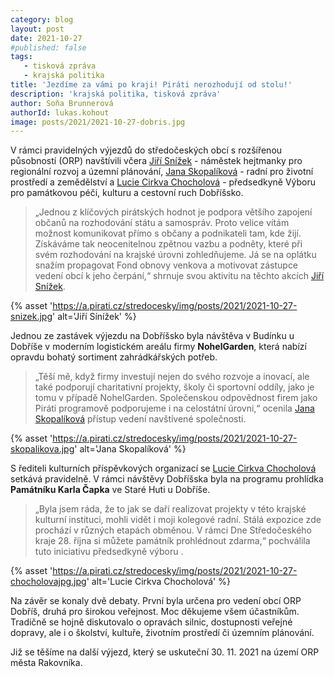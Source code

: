 ```yaml
---
category: blog
layout: post
date: 2021-10-27
#published: false
tags: 
   - tisková zpráva
   - krajská politika
title: 'Jezdíme za vámi po kraji! Piráti nerozhodují od stolu!'
description: 'krajská politika, tisková zpráva'
author: Soňa Brunnerová
authorId: lukas.kohout
image: posts/2021/2021-10-27-dobris.jpg
---
```


V rámci pravidelných výjezdů do středočeských obcí s rozšířenou působností (ORP) navštívili včera [Jiří Snížek](https://stredocesky.pirati.cz/lide/jiri-snizek/) - náměstek hejtmanky pro regionální rozvoj a územní plánování, [Jana Skopalíková](https://stredocesky.pirati.cz/lide/jana-skopalikova/) - radní pro životní prostředí a zemědělství a [Lucie Cirkva Chocholová](https://stredocesky.pirati.cz/lide/lucie-chocholova/) - předsedkyně Výboru pro památkovou péči, kulturu a cestovní ruch Dobříšsko. 

> „Jednou z klíčových pirátských hodnot je podpora většího zapojení občanů na rozhodování státu a samospráv. Proto velice vítám možnost komunikovat přímo s občany a podnikateli tam, kde žijí. Získáváme tak neocenitelnou zpětnou vazbu a podněty, které při svém rozhodování na krajské úrovni zohledňujeme. Já se na oplátku snažím propagovat Fond obnovy venkova a motivovat  zástupce vedení obcí k jeho čerpání,“ shrnuje svou aktivitu na těchto akcích [Jiří Snížek](https://stredocesky.pirati.cz/lide/jiri-snizek/).

{% asset 'https://a.pirati.cz/stredocesky/img/posts/2021/2021-10-27-snizek.jpg' alt='Jiří Sínížek' %}

Jednou ze zastávek výjezdu na Dobříšsko byla návštěva v Budínku u Dobříše v moderním logistickém areálu firmy **NohelGarden**, která nabízí opravdu bohatý sortiment zahrádkářských potřeb.

> „Těší mě, když firmy investují nejen do svého rozvoje a inovací, ale také podporují charitativní projekty, školy či sportovní oddíly, jako je tomu v případě NohelGarden. Společenskou odpovědnost firem jako Piráti programově podporujeme i na celostátní úrovni,“ ocenila [Jana Skopalíková](https://stredocesky.pirati.cz/lide/jana-skopalikova/) přístup vedení navštívené společnosti.

{% asset 'https://a.pirati.cz/stredocesky/img/posts/2021/2021-10-27-skopalikova.jpg' alt='Jana Skopalíková' %}

S řediteli kulturních příspěvkových organizací  se [Lucie Cirkva Chocholová](https://stredocesky.pirati.cz/lide/lucie-chocholova/) setkává pravidelně. V rámci návštěvy Dobříšska byla na programu prohlídka **Památníku Karla Čapka** ve Staré Huti u Dobříše. 
> „Byla jsem ráda, že to jak se daří realizovat projekty v této krajské kulturní instituci, mohli vidět i moji kolegové radní. Stálá expozice zde prochází v různých etapách obměnou. V rámci Dne Středočeského kraje 28. října si můžete památník prohlédnout zdarma,“ pochválila tuto iniciativu předsedkyně výboru .

{% asset 'https://a.pirati.cz/stredocesky/img/posts/2021/2021-10-27-chocholovajpg.jpg' alt='Lucie Cirkva Chocholová' %}

Na závěr se konaly dvě debaty. První byla určena pro vedení obcí ORP Dobříš, druhá pro širokou veřejnost. Moc děkujeme všem účastníkům. Tradičně se hojně diskutovalo o opravách silnic, dostupnosti veřejné dopravy, ale i o školství, kultuře, životním prostředí či územním plánování.

Již se těšíme na další výjezd, který se uskuteční 30. 11. 2021 na území ORP města Rakovníka. 
